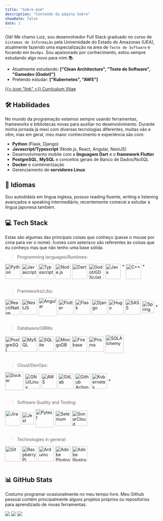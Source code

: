 ```yaml
---
title: "Sobre mim"
description: "Conteúdo da página Sobre"
showDate: false
date: 1
---
```


Olá! Me chamo Luiz, sou desenvolvedor Full Stack graduado no curso de `Sistemas de Informação` pela Universidade do Estado do Amazonas (UEA), atualmente fazendo uma especialização na área de `Teste de Software` e focando em `DevOps`. Sou apaixonado por conhecimento, estou sempre estudando algo novo para mim 📚.

- Atualmente estudando: **["Clean Architecture", "Teste de Software", "Gamedev (Godot)"]**
- Pretendo estudar: **["Kubernetes", "AWS"]**

[{{< icon "link" >}} Curriculum Vitae](https://docs.google.com/document/d/1pWOLM3bpgHZk9PTo19ceghm0OWaITgHf/edit?usp=sharing&ouid=116803951867542551138&rtpof=true&sd=true)

## 🛠️ Habilidades

No mundo da programação estamos sempre usando ferramentas, frameworks e bibliotecas novas para auxiliar no desenvolvimento. Durante minha jornada já mexi com diversas tecnologias diferentes, muitas vão e vêm, mas em geral, meu maior conhecimento e experiência são com:

- **Python** (Flask, Django)
- **Javascript/Typescript** (Node.js, React, Angular, NestJS)
- Desenvolvimento mobile com a **linguagem Dart** e o **framework Flutter**
- **PostgreSQL**, **MySQL** e conceitos gerais de Banco de Dados/NoSQL
- **Docker** e conteinerização
- Gerenciamento de **servidores Linux**

## 💬 Idiomas

Sou autodidata em língua inglesa, possuo reading fluente, writing e listening avançados e speaking intermediário; recentemente comecei a estudar a língua japonesa também.


## 💻 Tech Stack

Estas são algumas das principais coisas que conheço (passe o mouse por cima para ver o nome). Ícones com asterisco são referentes às coisas que eu conheço mas que não tenho uma base sólida.


>Programming languages/Runtimes:
<div style="display: flex; flex-wrap: wrap; gap: 5px;">
  <img width="50px" style="margin:0 !important;" title="Python" src="/about/icons/python-original.svg"  />
  <img width="50px" style="margin:0 !important;" title="Javascript" src="/about/icons/javascript-original.svg" />
  <img width="50px" style="margin:0 !important;" title="Typescript" src="/about/icons/typescript-original.svg" />
  <img width="50px" style="margin:0 !important;" title="Node.js" src="/about/icons/nodejs-original.svg" />
  <img width="50px" style="margin:0 !important;" title="Dart" src="/about/icons/dart-original.svg" />
  <img width="50px" style="margin:0 !important;" title="Godot/GDScript" src="/about/icons/godot-original.svg" />
  <img width="50px" style="margin:0 !important;" title="Java" src="/about/icons/java-original.svg" />*
  <img width="50px" style="margin:0 !important;" title="C++" src="/about/icons/cplusplus-original.svg" />*
</div>
<br>


>Frameworks/Libs:
<div style="display: flex; flex-wrap: wrap; gap: 5px; align-items: center;">
  <img width="50px" style="margin:0 !important;" title="React/Native" src="/about/icons/react-original.svg" />
  <img width="50px" style="margin:0 !important;" title="NestJS" src="/about/icons/nestjs-original.svg" />
  <img width="60px" style="margin:0 !important;" title="Angular" src="/about/icons/angular-original.svg" />
  <img width="50px" style="margin:0 !important;" title="Flutter" src="/about/icons/flutter-original.svg" />
  <img width="50px" style="margin:0 !important;" title="Flask" src="/about/icons/flask-original.svg" />
  <img width="50px" style="margin:0 !important;" title="Django" src="/about/icons/django-plain.svg" />
  <img width="50px" style="margin:0 !important;" title="Hugo" src="/about/icons/hugo-original.svg" />
  <img width="50px" style="margin:0 !important;" title="SASS" src="/about/icons/sass-original.svg" />
  <img width="40px" style="margin:0 !important;" title="Spring Boot" src="/about/icons/spring-original.svg" />*
</div>
<br>


>Databases/ORMs:
<div style="display: flex; flex-wrap: wrap; gap: 5px; align-items: center;">
  <img width="50px" style="margin:0 !important;" title="PostgreSQL" src="/about/icons/postgresql-original.svg" />
  <img width="50px" style="margin:0 !important;" title="MySQL" src="/about/icons/mysql-original.svg" />
  <img width="50px" style="margin:0 !important;" title="SQLite" src="/about/icons/sqlite-original.svg" />
  <img width="50px" style="margin:0 !important;" title="MongoDB" src="/about/icons/mongodb-original.svg" />
  <img width="50px" style="margin:0 !important;" title="Firebase" src="/about/icons/firebase-original.svg" />
  <img width="50px" style="margin:0 !important;" title="Prisma" src="/about/icons/prisma-original.svg" />
  <img width="60px" style="margin:0 !important;" title="SQLAlchemy" src="/about/icons/sqlalchemy-original.svg" />
</div>
<br>


>Cloud/DevOps:
<div style="display: flex; flex-wrap: wrap; gap: 5px; align-items: center;">
  <img width="60px" style="margin:0 !important;" title="Docker" src="/about/icons/docker-original.svg" />
  <img width="50px" style="margin:0 !important;" title="GNU/Linux" src="/about/icons/linux-original.svg" />
  <img width="50px" style="margin:0 !important;" title="AWS" src="/about/icons/amazonwebservices-original-wordmark.svg" />
  <img width="50px" style="margin:0 !important;" title="GitLab" src="/about/icons/gitlab-original.svg" />
  <img width="50px" style="margin:0 !important;" title="Github Actions" src="/about/icons/githubactions-original.svg" />
  <img width="50px" style="margin:0 !important;" title="Kubernetes" src="/about/icons/kubernetes-original.svg" />*
</div>
<br>


>Software Quality and Testing:
<div style="display: flex; flex-wrap: wrap; gap: 5px; align-items: center;">
  <img width="50px" style="margin:0 !important;" title="Jira" src="/about/icons/jira-original.svg" />
  <img width="40px" style="margin:0 !important;" title="Jest" src="/about/icons/jest-plain.svg" />
  <img width="60px" style="margin:0 !important;" title="Pytest" src="/about/icons/pytest-original.svg" />
  <img width="50px" style="margin:0 !important;" title="Selenium" src="/about/icons/selenium-original.svg" />
  <img width="50px" style="margin:0 !important;" title="SonarCloud" src="/about/icons/sonarqube-original.svg" />
</div>
<br>


>Technologies in general:
<div style="display: flex; flex-wrap: wrap; gap: 5px; align-items: center;">
  <img width="50px" style="margin:0 !important;" title="Git" src="/about/icons/git-original.svg" />
  <img width="50px" style="margin:0 !important;" title="Raspberry Pi" src="/about/icons/raspberrypi-original.svg" />
  <img width="50px" style="margin:0 !important;" title="Arduino" src="/about/icons/arduino-original.svg" />
  <img width="50px" style="margin:0 !important;" title="Adobe Photoshop" src="/about/icons/photoshop-plain.svg" />
  <img width="50px" style="margin:0 !important;" title="Adobe Illustrator" src="/about/icons/illustrator-plain.svg" />
</div>
<br>


## 📊 GitHub Stats

Costumo programar ocasionalmente no meu tempo livre. Meu Github pessoal contém principalmente alguns projetos próprios ou repositórios para aprendizado de novas ferramentas.

![](https://github-readme-stats.vercel.app/api?username=LuizGlomyer&theme=monokai&hide_border=false&include_all_commits=false&count_private=false)
![](https://github-readme-streak-stats.herokuapp.com/?user=LuizGlomyer&theme=monokai&hide_border=false)
![](https://github-readme-stats.vercel.app/api/top-langs/?username=LuizGlomyer&theme=monokai&hide_border=false&include_all_commits=false&count_private=false&layout=compact)
